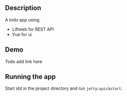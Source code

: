 ## Description
A todo app using:
- Liftweb for REST API
- Vue for ui

## Demo
Todo add link here

## Running the app
Start sbt in the project directory and run `jetty:quickstart`.
